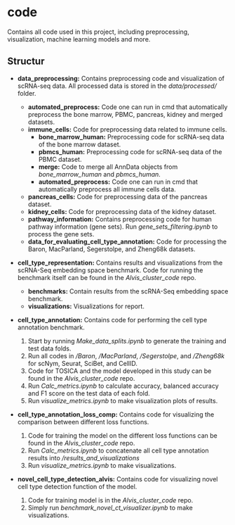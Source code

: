 # code
Contains all code used in this project, including preprocessing, visualization, machine learning models and more.

## Structur
- **data_preprocessing:** Contains preprocessing code and visualization of scRNA-seq data. All processed data is stored in the *data/processed/* folder.
    - **automated_preprocess:** Code one can run in cmd that automatically preprocess the bone marrow, PBMC, pancreas, kidney and merged datasets.
    - **immune_cells:** Code for preprocessing data related to immune cells.
        - **bone_marrow_human:** Preprocessing code for scRNA-seq data of the bone marrow dataset.
        - **pbmcs_human:** Preprocessing code for scRNA-seq data of the PBMC dataset.
        - **merge:** Code to merge all AnnData objects from *bone_marrow_human* and *pbmcs_human*.
        - **automated_preprocess:** Code one can run in cmd that automatically preprocess all immune cells data.
    - **pancreas_cells:** Code for preprocessing data of the pancreas dataset.
    - **kidney_cells:** Code for preprocessing data of the kidney dataset.
    - **pathway_information:** Contains preprocessing code for human pathway information (gene sets). Run *gene_sets_filtering.ipynb* to process the gene sets.
    - **data_for_evaluating_cell_type_annotation:** Code for processing the Baron, MacParland, Segerstolpe, and Zheng68k datasets.

- **cell_type_representation:** Contains results and visualizations from the scRNA-Seq embedding space benchmark. Code for running the benchmark itself can be found in the *Alvis_cluster_code* repo.
    - **benchmarks:** Contain results from the scRNA-Seq embedding space benchmark.
    - **visualizations:** Visualizations for report.
 
- **cell_type_annotation:** Contains code for performing the cell type annotation benchmark.
    1. Start by running *Make_data_splits.ipynb* to generate the training and test data folds.
    2. Run all codes in */Baron*, */MacParland*, */Segerstolpe*, and */Zheng68k* for scNym, Seurat, SciBet, and CellID.
    3. Code for TOSICA and the model developed in this study can be found in the *Alvis_cluster_code* repo.
    4. Run *Calc_metrics.ipynb* to calculate accuracy, balanced accuracy and F1 score on the test data of each fold.
    5. Run *visualize_metrics.ipynb* to make visualization plots of results. 

- **cell_type_annotation_loss_comp:** Contains code for visualizing the comparison between different loss functions.
    1. Code for training the model on the different loss functions can be found in the *Alvis_cluster_code* repo.
    2. Run *Calc_metrics.ipynb* to concatenate all cell type annotation results into */results_and_visualizations*
    3. Run *visualize_metrics.ipynb* to make visualizations.

- **novel_cell_type_detection_alvis:** Contains code for visualizing novel cell type detection function of the model.
    1. Code for training model is in the *Alvis_cluster_code* repo.
    2. Simply run *benchmark_novel_ct_visualizer.ipynb* to make visualizations.
